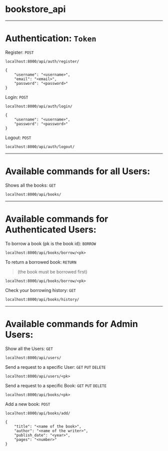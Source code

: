 # bookstore_api

**********************************************
# Authentication: ``` Token ```
Register: ``` POST ```
```
localhost:8000/api/auth/register/
```
```
{
    "username": "<username>",
    "email": "<email>",
    "password": "<password>"
}
```
Login: ``` POST ```
```
localhost:8000/api/auth/login/
```
```
{
    "username": "<username>",
    "password": "<password>"
}
```
Logout: ``` POST ```
```
localhost:8000/api/auth/logout/
```
**********************************************
# Available commands for all Users:
Shows all the books: ``` GET ```
```
localhost:8000/api/books/
```
**********************************************
# Available commands for Authenticated Users:

To borrow a book (pk is the book id): ``` BORROW ```
```
localhost:8000/api/books/borrow/<pk>
```
To return a borrowed book: ``` RETURN ```
> (the book must be borrowed first)
```
localhost:8000/api/books/borrow/<pk>
```
Check your borrowing history: ``` GET ```
```
localhost:8000/api/books/history/
```
**********************************************
# Available commands for Admin Users:

Show all the Users: ``` GET ```
```
localhost:8000/api/users/
```
Send a request to a specific User: ``` GET ``` ``` PUT ``` ``` DELETE ```
```
localhost:8000/api/users/<pk>
```
Send a request to a specific Book: ``` GET ``` ``` PUT ``` ``` DELETE ```
```
localhost:8000/api/books/<pk>
```
Add a new book: ``` POST ```
```
localhost:8000/api/books/add/
```
```
{
    "title": "<name of the book>",
    "author": "<name of the writer>",
    "publish_date": "<year>",
    "pages": "<number>"
}
```

